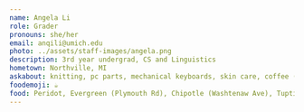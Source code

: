 ```yaml
---
name: Angela Li
role: Grader
pronouns: she/her
email: anqili@umich.edu
photo: ../assets/staff-images/angela.png
description: 3rd year undergrad, CS and Linguistics
hometown: Northville, MI
askabout: knitting, pc parts, mechanical keyboards, skin care, coffee (bad latte art)
foodemoji: ☕
food: Peridot, Evergreen (Plymouth Rd), Chipotle (Washtenaw Ave), Tuptim
---
```

